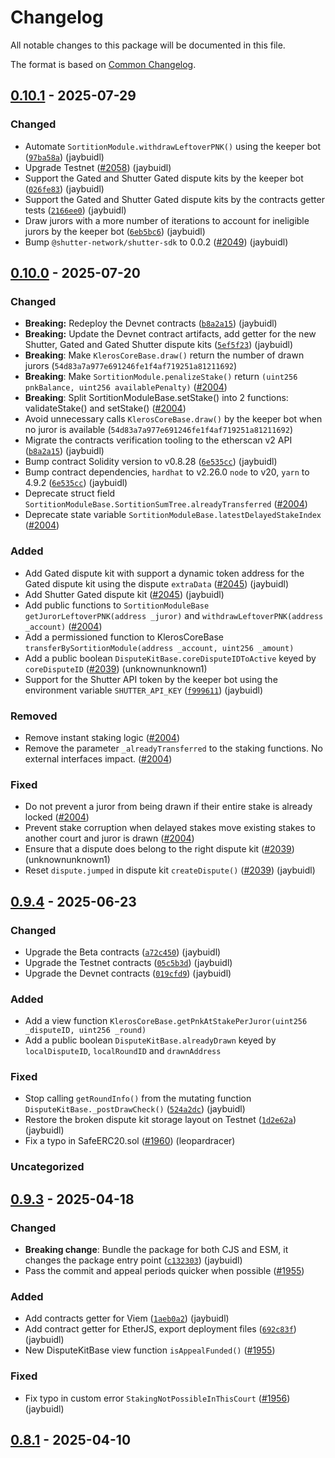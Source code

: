 # Changelog

All notable changes to this package will be documented in this file.

The format is based on [Common Changelog](https://common-changelog.org/).

## [0.10.1] - 2025-07-29

### Changed

- Automate `SortitionModule.withdrawLeftoverPNK()` using the keeper bot ([`97ba58a`](https://github.com/kleros/kleros-v2/commit/97ba58a)) (jaybuidl)
- Upgrade Testnet ([#2058](https://github.com/kleros/kleros-v2/issues/2058)) (jaybuidl)
- Support the Gated and Shutter Gated dispute kits by the keeper bot ([`026fe83`](https://github.com/kleros/kleros-v2/commit/026fe83)) (jaybuidl)
- Support the Gated and Shutter Gated dispute kits by the contracts getter tests ([`2166ee0`](https://github.com/kleros/kleros-v2/commit/2166ee0)) (jaybuidl)
- Draw jurors with a more number of iterations to account for ineligible jurors by the keeper bot ([`6eb5bc6`](https://github.com/kleros/kleros-v2/commit/6eb5bc6)) (jaybuidl)
- Bump `@shutter-network/shutter-sdk` to 0.0.2 ([#2049](https://github.com/kleros/kleros-v2/issues/2049)) (jaybuidl)

## [0.10.0] - 2025-07-20

### Changed

- **Breaking:** Redeploy the Devnet contracts ([`b8a2a15`](https://github.com/kleros/kleros-v2/commit/b8a2a15)) (jaybuidl)
- **Breaking:** Update the Devnet contract artifacts, add getter for the new Shutter, Gated and Gated Shutter dispute kits ([`5ef5f23`](https://github.com/kleros/kleros-v2/commit/5ef5f23)) (jaybuidl)
- **Breaking**: Make `KlerosCoreBase.draw()` return the number of drawn jurors (`54d83a7a977e691246fe1f4af719251a81211692`)
- **Breaking**: Make `SortitionModule.penalizeStake()` return `(uint256 pnkBalance, uint256 availablePenalty)` ([#2004](https://github.com/kleros/kleros-v2/issues/2004))
- **Breaking**: Split SortitionModuleBase.setStake() into 2 functions: validateStake() and setStake() ([#2004](https://github.com/kleros/kleros-v2/issues/2004))
- Avoid unnecessary calls `KlerosCoreBase.draw()` by the keeper bot when no juror is available (`54d83a7a977e691246fe1f4af719251a81211692`)
- Migrate the contracts verification tooling to the etherscan v2 API ([`b8a2a15`](https://github.com/kleros/kleros-v2/commit/b8a2a15)) (jaybuidl)
- Bump contract Solidity version to v0.8.28 ([`6e535cc`](https://github.com/kleros/kleros-v2/commit/6e535cc)) (jaybuidl)
- Bump contract dependencies, `hardhat` to v2.26.0 `node` to v20, `yarn` to 4.9.2 ([`6e535cc`](https://github.com/kleros/kleros-v2/commit/6e535cc)) (jaybuidl)
- Deprecate struct field `SortitionModuleBase.SortitionSumTree.alreadyTransferred` ([#2004](https://github.com/kleros/kleros-v2/issues/2004))
- Deprecate state variable `SortitionModuleBase.latestDelayedStakeIndex` ([#2004](https://github.com/kleros/kleros-v2/issues/2004))

### Added

- Add Gated dispute kit with support a dynamic token address for the Gated dispute kit using the dispute `extraData` ([#2045](https://github.com/kleros/kleros-v2/issues/2045)) (jaybuidl)
- Add Shutter Gated dispute kit ([#2045](https://github.com/kleros/kleros-v2/issues/2045)) (jaybuidl)
- Add public functions to `SortitionModuleBase` `getJurorLeftoverPNK(address _juror)` and `withdrawLeftoverPNK(address _account)` ([#2004](https://github.com/kleros/kleros-v2/issues/2004))
- Add a permissioned function to KlerosCoreBase `transferBySortitionModule(address _account, uint256 _amount)`
- Add a public boolean `DisputeKitBase.coreDisputeIDToActive` keyed by `coreDisputeID` ([#2039](https://github.com/kleros/kleros-v2/issues/2039)) (unknownunknown1)
- Support for the Shutter API token by the keeper bot using the environment variable `SHUTTER_API_KEY` ([`f999611`](https://github.com/kleros/kleros-v2/commit/f999611)) (jaybuidl)

### Removed

- Remove instant staking logic ([#2004](https://github.com/kleros/kleros-v2/issues/2004))
- Remove the parameter `_alreadyTransferred` to the staking functions. No external interfaces impact. ([#2004](https://github.com/kleros/kleros-v2/issues/2004))

### Fixed

- Do not prevent a juror from being drawn if their entire stake is already locked ([#2004](https://github.com/kleros/kleros-v2/issues/2004))
- Prevent stake corruption when delayed stakes move existing stakes to another court and juror is drawn ([#2004](https://github.com/kleros/kleros-v2/issues/2004))
- Ensure that a dispute does belong to the right dispute kit ([#2039](https://github.com/kleros/kleros-v2/issues/2039)) (unknownunknown1)
- Reset `dispute.jumped` in dispute kit `createDispute()` ([#2039](https://github.com/kleros/kleros-v2/issues/2039)) (jaybuidl)

## [0.9.4] - 2025-06-23

### Changed

- Upgrade the Beta contracts ([`a72c450`](https://github.com/kleros/kleros-v2/commit/a72c450)) (jaybuidl)
- Upgrade the Testnet contracts ([`05c5b3d`](https://github.com/kleros/kleros-v2/commit/05c5b3d)) (jaybuidl)
- Upgrade the Devnet contracts ([`019cfd9`](https://github.com/kleros/kleros-v2/commit/019cfd9)) (jaybuidl)

### Added

- Add a view function `KlerosCoreBase.getPnkAtStakePerJuror(uint256 _disputeID, uint256 _round)`
- Add a public boolean `DisputeKitBase.alreadyDrawn` keyed by `localDisputeID`, `localRoundID` and `drawnAddress`

### Fixed

- Stop calling `getRoundInfo()` from the mutating function `DisputeKitBase._postDrawCheck()` ([`524a2dc`](https://github.com/kleros/kleros-v2/commit/524a2dc)) (jaybuidl)
- Restore the broken dispute kit storage layout on Testnet ([`1d2e62a`](https://github.com/kleros/kleros-v2/commit/1d2e62a)) (jaybuidl)
- Fix a typo in SafeERC20.sol ([#1960](https://github.com/kleros/kleros-v2/issues/1960)) (leopardracer)

### Uncategorized

## [0.9.3] - 2025-04-18

### Changed

- **Breaking change**: Bundle the package for both CJS and ESM, it changes the package entry point ([`c132303`](https://github.com/kleros/kleros-v2/commit/c132303)) (jaybuidl)
- Pass the commit and appeal periods quicker when possible ([#1955](https://github.com/kleros/kleros-v2/issues/1955))

### Added

- Add contracts getter for Viem ([`1aeb0a2`](https://github.com/kleros/kleros-v2/commit/1aeb0a2)) (jaybuidl)
- Add contract getter for EtherJS, export deployment files ([`692c83f`](https://github.com/kleros/kleros-v2/commit/692c83f)) (jaybuidl)
- New DisputeKitBase view function `isAppealFunded()` ([#1955](https://github.com/kleros/kleros-v2/issues/1955))

### Fixed

- Fix typo in custom error `StakingNotPossibleInThisCourt` ([#1956](https://github.com/kleros/kleros-v2/issues/1956)) (jaybuidl)

## [0.8.1] - 2025-04-10

[0.10.1]: https://github.com/kleros/kleros-v2/releases/tag/@kleros%2Fkleros-v2-contracts@0.10.1
[0.10.0]: https://github.com/kleros/kleros-v2/releases/tag/@kleros%2Fkleros-v2-contracts@0.10.0
[0.9.4]: https://github.com/kleros/kleros-v2/releases/tag/@kleros%2Fkleros-v2-contracts@0.9.4
[0.9.3]: https://github.com/kleros/kleros-v2/releases/tag/@kleros%2Fkleros-v2-contracts@0.9.3
[0.8.1]: https://github.com/kleros/kleros-v2/releases/tag/@kleros%2Fkleros-v2-contracts@0.8.1
